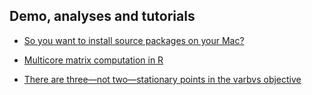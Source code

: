 ## Demo, analyses and tutorials

+ [So you want to install source packages on your Mac?](r-macos.html)

+ [Multicore matrix computation in R](demo.matrix.multicore.html)

+ [There are three—not two—stationary points in the varbvs
   objective](visualize_varbvs_surface.html)

